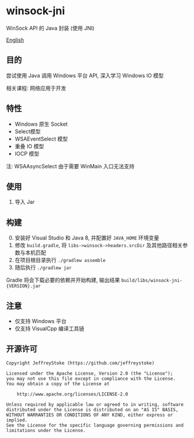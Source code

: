 # winsock-jni

WinSock API 的 Java 封装 (使用 JNI)

[English](./README.md)

## 目的

尝试使用 Java 调用 Windows 平台 API, 深入学习 Windows IO 模型

相关课程: 网络应用于开发

## 特性

- Windows 原生 Socket
- Select模型
- WSAEventSelect 模型
- 重叠 IO 模型
- IOCP 模型

注: WSAAsyncSelect 由于需要 WinMain 入口无法支持

## 使用

1. 导入 Jar

## 构建

0. 安装好 Visual Studio 和 Java 8, 并配置好 `JAVA_HOME` 环境变量
1. 修改 `build.gradle`, 将 `libs->winsock->headers.srcDir` 及其他路径相关参数与本机匹配
2. 在项目根目录执行 `./gradlew assemble`
3. 随后执行 `./gradlew jar`

Gradle 将会下载必要的依赖并开始构建, 输出结果 `build/libs/winsock-jni-{VERSION}.jar`

## 注意

- 仅支持 Windows 平台
- 仅支持 VisualCpp 编译工具链

## 开源许可

```text
Copyright JeffreyStoke (https://github.com/jeffreystoke)

Licensed under the Apache License, Version 2.0 (the "License");
you may not use this file except in compliance with the License.
You may obtain a copy of the License at

    http://www.apache.org/licenses/LICENSE-2.0

Unless required by applicable law or agreed to in writing, software
distributed under the License is distributed on an "AS IS" BASIS,
WITHOUT WARRANTIES OR CONDITIONS OF ANY KIND, either express or implied.
See the License for the specific language governing permissions and
limitations under the License.
```